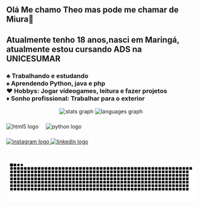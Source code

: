 ## Olá Me chamo Theo mas pode me chamar de Miura👋
<h2 align="left">Atualmente tenho 18 anos,nasci em Maringá, atualmente estou cursando ADS na UNICESUMAR</h2>

<h3 align="left">♣️ Trabalhando e estudando<br>♠️ Aprendendo Python, java e php<br>♥️ Hobbys: Jogar vídeogames, leitura e fazer projetos<br>♦️ Sonho profissional: Trabalhar para o exterior</h3>


<div align="center">
  <img src="https://github-readme-stats.vercel.app/api?username=Miuraas&hide_title=false&hide_rank=false&show_icons=true&include_all_commits=true&count_private=true&disable_animations=false&theme=dracula&locale=en&hide_border=false" height="150" alt="stats graph"  />
  <img src="https://github-readme-stats.vercel.app/api/top-langs?username=Miuraas&locale=en&hide_title=false&layout=compact&card_width=320&langs_count=5&theme=dracula&hide_border=false" height="150" alt="languages graph"  />
</div>

###



###

<div align="left">
  <img src="https://cdn.jsdelivr.net/gh/devicons/devicon/icons/html5/html5-original.svg" height="30" alt="html5 logo"  />
  <img width="12" />
  <img src="https://cdn.jsdelivr.net/gh/devicons/devicon/icons/python/python-original.svg" height="30" alt="python logo"  />
  <img width="12" />
</div>

###

<div align="left">
  <a href="https://www.instagram.com/miura.jpg/" target="_blank"> <img src="https://img.shields.io/static/v1?message=Instagram&logo=instagram&label=&color=E4405F&logoColor=white&labelColor=&style=for-the-badge" height="35" alt="instagram logo"  />
  <a href="https://www.linkedin.com/in/theo-henrique-miura-garcia-2057ab362/" target="_blank"> <img src="https://img.shields.io/static/v1?message=LinkedIn&logo=linkedin&label=&color=0077B5&logoColor=white&labelColor=&style=for-the-badge" height="35" alt="linkedin logo"  />
</div>

###

<br clear="both">

<img src="https://raw.githubusercontent.com/Miuraas/Miuraas/output/snake.svg" alt="Snake animation" />

###
